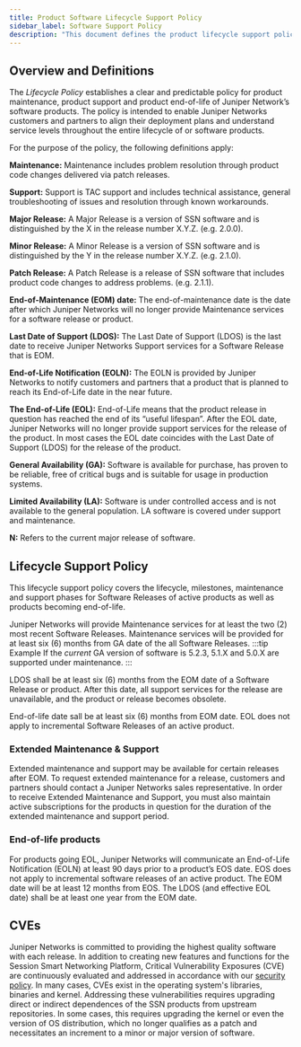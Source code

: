 ```yaml
---
title: Product Software Lifecycle Support Policy
sidebar_label: Software Support Policy
description: "This document defines the product lifecycle support policy for Juniper Networks’ software products.  The policy includes both software maintenance, software support and end-of-life."
---
```


## Overview and Definitions

The _Lifecycle Policy_ establishes a clear and predictable policy for product maintenance, product support and product end-of-life of Juniper Network’s software products. The policy is intended to enable Juniper Networks customers and partners to align their deployment plans and understand service levels throughout the entire lifecycle of or software products.

For the purpose of the policy, the following definitions apply:

**Maintenance:** Maintenance includes problem resolution through product code changes delivered via patch releases.

**Support:** Support is TAC support and includes technical assistance, general troubleshooting of issues and resolution through known workarounds.

**Major Release:** A Major Release is a version of SSN software and is distinguished by the X in the release number X.Y.Z. (e.g. 2.0.0).

**Minor Release:** A Minor Release is a version of SSN software and is distinguished by the Y in the release number X.Y.Z. (e.g. 2.1.0).

**Patch Release:** A Patch Release is a release of SSN software that includes product code changes to address problems. (e.g. 2.1.1).

**End-of-Maintenance (EOM) date:** The end-of-maintenance date is the date after which Juniper Networks will no longer provide Maintenance services for a software release or product.

**Last Date of Support (LDOS):** The Last Date of Support (LDOS) is the last date to receive Juniper Networks Support services for a Software Release that is EOM.

**End-of-Life Notification (EOLN):** The EOLN is provided by Juniper Networks to notify customers and partners that a product that is planned to reach its End-of-Life date in the near future.

**The End-of-Life (EOL):** End-of-Life means that the product release in question has reached the end of its “useful lifespan”. After the EOL date, Juniper Networks will no longer provide support services for the release of the product. In most cases the EOL date coincides with the Last Date of Support (LDOS) for the release of the product.

**General Availability (GA):** Software is available for purchase, has proven to be reliable, free of critical bugs and is suitable for usage in production systems.

**Limited Availability (LA):** Software is under controlled access and is not available to the general population.  LA software is covered under support and maintenance.

**N:** Refers to the current major release of software.

## Lifecycle Support Policy

This lifecycle support policy covers the lifecycle, milestones, maintenance and support phases for Software Releases of active products as well as products becoming end-of-life.

Juniper Networks will provide Maintenance services for at least the two (2) most recent Software Releases. Maintenance services will be provided for at least six (6) months from GA date of the all Software Releases.
:::tip Example
If the _current_ GA version of software is 5.2.3, 5.1.X and 5.0.X are supported under maintenance.
:::

LDOS shall be at least six (6) months from the EOM date of a Software Release or product.  After this date, all support services for the release are unavailable, and the product or release becomes obsolete.   

End-of-life date sall be at least six (6) months from EOM date.  EOL does not apply to incremental Software Releases of an active product.

### Extended Maintenance & Support

Extended maintenance and support may be available for certain releases after EOM. To request extended maintenance for a release, customers and partners should contact a Juniper Networks sales representative. In order to receive Extended Maintenance and Support, you must also maintain active subscriptions for the products in question for the duration of the extended maintenance and support period.

### End-of-life products

For products going EOL, Juniper Networks will communicate an End-of-Life Notification (EOLN) at least 90 days prior to a product’s EOS date. EOS does not apply to incremental software releases of an active product. The EOM date will be at least 12 months from EOS. The LDOS (and effective EOL date) shall be at least one year from the EOM date.

## CVEs

Juniper Networks is committed to providing the highest quality software with each release. In addition to creating new features and functions for the Session Smart Networking Platform, Critical Vulnerability Exposures (CVE) are continuously evaluated and addressed in accordance with our [security policy](about_security_policy.md). In many cases, CVEs exist in the operating system's libraries, binaries and kernel. Addressing these vulnerabilities requires upgrading direct or indirect dependences of the SSN products from upstream repositories.  In some cases, this requires upgrading the kernel or even the version of OS distribution, which no longer qualifies as a patch and necessitates an increment to a minor or major version of software.
